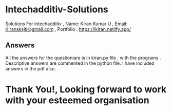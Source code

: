# Intechadditiv-Solutions
Solutions For intechadditiv , Name: Kiran Kumar U , Email: Kiransksjti@gmail.com , Portfolio : https://ikiran.netlify.app/

## Answers

All the answers for the questioniare is in kiran.py file , with the programs . 
Descriptive answers are commented in the python file.
I have included answers in the pdf also.

# Thank You!, Looking forward to work with your esteemed organisation



